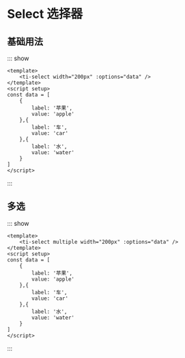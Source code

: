 <script setup>
const data = [
    {
        label: '苹果',
        value: 'apple'
    },{
        label: '车',
        value: 'car'
    },{
        label: '水',
        value: 'water'
    }
]
</script>

# Select 选择器

## 基础用法
::: show
<ti-select width="200px" :options="data" />

```vue
<template>
    <ti-select width="200px" :options="data" />
</template>
<script setup>
const data = [
    {
        label: '苹果',
        value: 'apple'
    },{
        label: '车',
        value: 'car'
    },{
        label: '水',
        value: 'water'
    }
]
</script>
```
:::

## 多选
::: show
<ti-select multiple width="200px" :options="data" />

```vue
<template>
    <ti-select multiple width="200px" :options="data" />
</template>
<script setup>
const data = [
    {
        label: '苹果',
        value: 'apple'
    },{
        label: '车',
        value: 'car'
    },{
        label: '水',
        value: 'water'
    }
]
</script>
```
:::